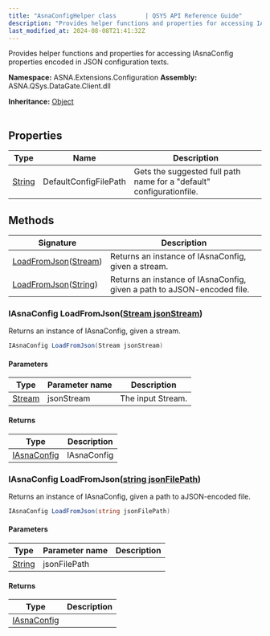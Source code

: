 ```yaml
---
title: "AsnaConfigHelper class        | QSYS API Reference Guide"
description: "Provides helper functions and properties for accessing IAsnaConfig properties encoded in JSON configuration texts. "
last_modified_at: 2024-08-08T21:41:32Z
---
```


Provides helper functions and properties for accessing
IAsnaConfig properties encoded in JSON configuration texts.

**Namespace:** ASNA.Extensions.Configuration
**Assembly:** ASNA.QSys.DataGate.Client.dll

**Inheritance:** [Object](https://docs.microsoft.com/en-us/dotnet/api/system.object)
<br>
<br>

## Properties

| Type | Name | Description
| --- | --- | --- 
| [String](https://learn.microsoft.com/en-us/dotnet/api/system.string?view=net-8.0) | DefaultConfigFilePath | Gets the suggested full path name for a "default" configurationfile. |

## Methods

| Signature | Description |
| --- | --- |
| [LoadFromJson](#iasnaconfig-loadfromjsonstream-jsonstream)([Stream](https://learn.microsoft.com/en-us/dotnet/api/system.io.stream?view=net-8.0)) | Returns an instance of IAsnaConfig, given a stream.
| [LoadFromJson](#iasnaconfig-loadfromjsonstring-jsonfilepath)([String](https://docs.microsoft.com/en-us/dotnet/api/system.string)) | Returns an instance of IAsnaConfig, given a path to aJSON-encoded file.

### IAsnaConfig LoadFromJson([Stream jsonStream](https://learn.microsoft.com/en-us/dotnet/api/system.io.stream?view=net-8.0))

Returns an instance of IAsnaConfig, given a stream.

```cs
IAsnaConfig LoadFromJson(Stream jsonStream)
```

#### Parameters

| Type | Parameter name | Description
| --- | --- | ---
| [Stream](https://learn.microsoft.com/en-us/dotnet/api/system.io.stream?view=net-8.0) | jsonStream | The input Stream.

#### Returns

| Type | Description
| --- | ---
| [IAsnaConfig](/reference/datagate/extensions-configuration/i-asna-config.html) | IAsnaConfig

### IAsnaConfig LoadFromJson([string jsonFilePath](https://learn.microsoft.com/en-us/dotnet/api/system.string?view=net-8.0))

Returns an instance of IAsnaConfig, given a path to aJSON-encoded file.

```cs
IAsnaConfig LoadFromJson(string jsonFilePath)
```

#### Parameters

| Type | Parameter name | Description
| --- | --- | ---
| [String](https://docs.microsoft.com/en-us/dotnet/api/system.string) | jsonFilePath | 

#### Returns

| Type | Description
| --- | ---
| [IAsnaConfig](/reference/datagate/extensions-configuration/i-asna-config.html) | 
